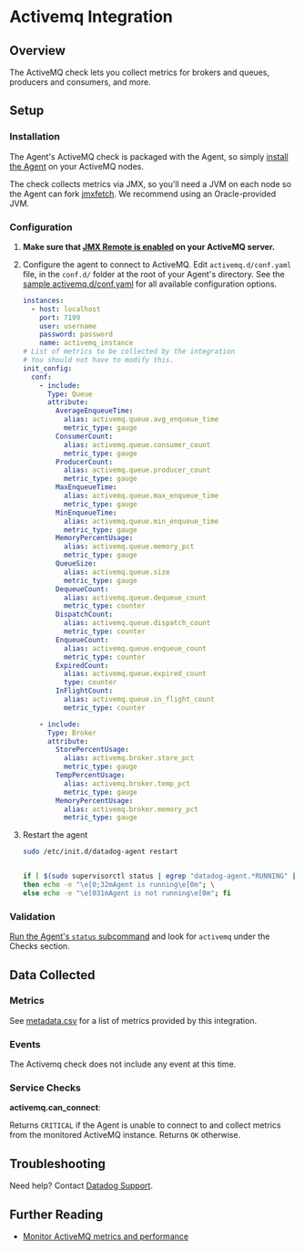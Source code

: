 # Activemq Integration

## Overview

The ActiveMQ check lets you collect metrics for brokers and queues, producers and consumers, and more.

## Setup
### Installation

The Agent's ActiveMQ check is packaged with the Agent, so simply [install the Agent][101] on your ActiveMQ nodes.

The check collects metrics via JMX, so you'll need a JVM on each node so the Agent can fork [jmxfetch][102]. We recommend using an Oracle-provided JVM.

### Configuration

1. **Make sure that [JMX Remote is enabled][103] on your ActiveMQ server.**
2. Configure the agent to connect to ActiveMQ. Edit `activemq.d/conf.yaml` file, in the `conf.d/` folder at the root of your Agent's directory. See the [sample activemq.d/conf.yaml][104] for all available configuration options.

    ```yaml
    instances:
      - host: localhost
        port: 7199
        user: username
        password: password
        name: activemq_instance
    # List of metrics to be collected by the integration
    # You should not have to modify this.
    init_config:
      conf:
        - include:
          Type: Queue
          attribute:
            AverageEnqueueTime:
              alias: activemq.queue.avg_enqueue_time
              metric_type: gauge
            ConsumerCount:
              alias: activemq.queue.consumer_count
              metric_type: gauge
            ProducerCount:
              alias: activemq.queue.producer_count
              metric_type: gauge
            MaxEnqueueTime:
              alias: activemq.queue.max_enqueue_time
              metric_type: gauge
            MinEnqueueTime:
              alias: activemq.queue.min_enqueue_time
              metric_type: gauge
            MemoryPercentUsage:
              alias: activemq.queue.memory_pct
              metric_type: gauge
            QueueSize:
              alias: activemq.queue.size
              metric_type: gauge
            DequeueCount:
              alias: activemq.queue.dequeue_count
              metric_type: counter
            DispatchCount:
              alias: activemq.queue.dispatch_count
              metric_type: counter
            EnqueueCount:
              alias: activemq.queue.enqueue_count
              metric_type: counter
            ExpiredCount:
              alias: activemq.queue.expired_count
              type: counter
            InFlightCount:
              alias: activemq.queue.in_flight_count
              metric_type: counter

        - include:
          Type: Broker
          attribute:
            StorePercentUsage:
              alias: activemq.broker.store_pct
              metric_type: gauge
            TempPercentUsage:
              alias: activemq.broker.temp_pct
              metric_type: gauge
            MemoryPercentUsage:
              alias: activemq.broker.memory_pct
              metric_type: gauge
    ```

3. Restart the agent

    ```bash
    sudo /etc/init.d/datadog-agent restart


    if [ $(sudo supervisorctl status | egrep "datadog-agent.*RUNNING" | wc -l) == 3 ]; \
    then echo -e "\e[0;32mAgent is running\e[0m"; \
    else echo -e "\e[031mAgent is not running\e[0m"; fi
    ```

### Validation

[Run the Agent's `status` subcommand][105] and look for `activemq` under the Checks section.

## Data Collected
### Metrics
See [metadata.csv][106] for a list of metrics provided by this integration.

### Events
The Activemq check does not include any event at this time.

### Service Checks
**activemq.can_connect**:

Returns `CRITICAL` if the Agent is unable to connect to and collect metrics from the monitored ActiveMQ instance. Returns `OK` otherwise.

## Troubleshooting
Need help? Contact [Datadog Support][107].

## Further Reading

* [Monitor ActiveMQ metrics and performance][108]


[101]: https://app.datadoghq.com/account/settings#agent
[102]: https://github.com/DataDog/jmxfetch
[103]: http://activemq.apache.org/jmx.html
[104]: https://github.com/DataDog/integrations-core/blob/master/activemq/conf.yaml.example
[105]: https://docs.datadoghq.com/agent/faq/agent-commands/#agent-status-and-information
[106]: https://github.com/DataDog/integrations-core/blob/master/activemq/metadata.csv
[107]: http://docs.datadoghq.com/help/
[108]: https://www.datadoghq.com/blog/monitor-activemq-metrics-performance/
